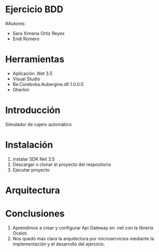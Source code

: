 # Ejercicio BDD

#Autores: 
- Sara Ximena Ortiz Reyes
- Endi Romero
         
# Herramientas

- Aplicación .Net 3.5
- Visual Studio
- Be.Corebvba.Aubergine.dll 1.0.0.0
- Gherkin


# Introducción
Simulador de cajero automático

# Instalación 

1. instalar SDK Net 3.5
2. Descargar o clonar el proyecto del respositorio
3. Ejecutar proyecto

# Arquitectura


# Conclusiones

1. Aprendimos a crear y configurar Api Gateway en .net con la libreria Ocelot.
2. Nos quedó mas clara la arquitectura por microservicios mediante la implementación y el desarrollo del ejercicio.
